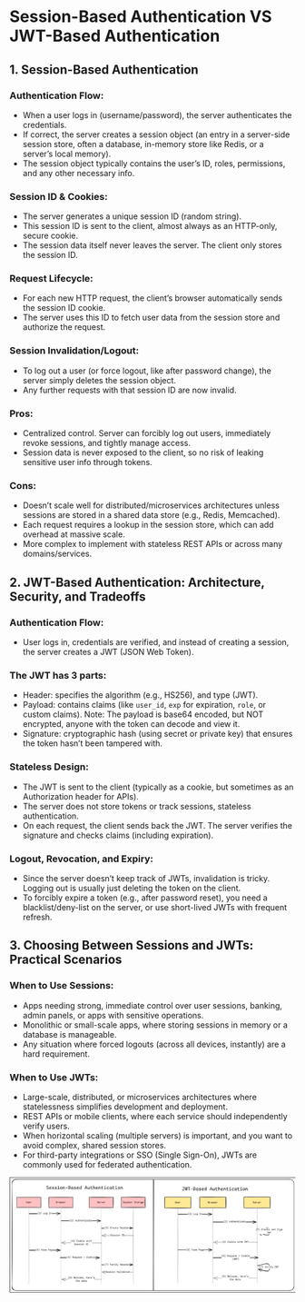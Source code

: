# Session-Based Authentication VS JWT-Based Authentication

## 1. Session-Based Authentication

### Authentication Flow:

- When a user logs in (username/password), the server authenticates the credentials.
- If correct, the server creates a session object (an entry in a server-side session store, often a database, in-memory store like Redis, or a server’s local memory).
- The session object typically contains the user’s ID, roles, permissions, and any other necessary info.

### Session ID & Cookies:

- The server generates a unique session ID (random string).
- This session ID is sent to the client, almost always as an HTTP-only, secure cookie.
- The session data itself never leaves the server. The client only stores the session ID.

### Request Lifecycle:

- For each new HTTP request, the client’s browser automatically sends the session ID cookie.
- The server uses this ID to fetch user data from the session store and authorize the request.

### Session Invalidation/Logout:

- To log out a user (or force logout, like after password change), the server simply deletes the session object.
- Any further requests with that session ID are now invalid.

### Pros:

- Centralized control. Server can forcibly log out users, immediately revoke sessions, and tightly manage access.
- Session data is never exposed to the client, so no risk of leaking sensitive user info through tokens.

### Cons:

- Doesn’t scale well for distributed/microservices architectures unless sessions are stored in a shared data store (e.g., Redis, Memcached).
- Each request requires a lookup in the session store, which can add overhead at massive scale.
- More complex to implement with stateless REST APIs or across many domains/services.

## 2. JWT-Based Authentication: Architecture, Security, and Tradeoffs

### Authentication Flow:

- User logs in, credentials are verified, and instead of creating a session, the server creates a JWT (JSON Web Token).

### The JWT has 3 parts:

- Header: specifies the algorithm (e.g., HS256), and type (JWT).
- Payload: contains claims (like `user_id`, `exp` for expiration, `role`, or custom claims). Note: The payload is base64 encoded, but NOT encrypted, anyone with the token can decode and view it.
- Signature: cryptographic hash (using secret or private key) that ensures the token hasn’t been tampered with.

### Stateless Design:

- The JWT is sent to the client (typically as a cookie, but sometimes as an Authorization header for APIs).
- The server does not store tokens or track sessions, stateless authentication.
- On each request, the client sends back the JWT. The server verifies the signature and checks claims (including expiration).

### Logout, Revocation, and Expiry:

- Since the server doesn’t keep track of JWTs, invalidation is tricky. Logging out is usually just deleting the token on the client.
- To forcibly expire a token (e.g., after password reset), you need a blacklist/deny-list on the server, or use short-lived JWTs with frequent refresh.

## 3. Choosing Between Sessions and JWTs: Practical Scenarios

### When to Use Sessions:

- Apps needing strong, immediate control over user sessions, banking, admin panels, or apps with sensitive operations.
- Monolithic or small-scale apps, where storing sessions in memory or a database is manageable.
- Any situation where forced logouts (across all devices, instantly) are a hard requirement.

### When to Use JWTs:

- Large-scale, distributed, or microservices architectures where statelessness simplifies development and deployment.
- REST APIs or mobile clients, where each service should independently verify users.
- When horizontal scaling (multiple servers) is important, and you want to avoid complex, shared session stores.
- For third-party integrations or SSO (Single Sign-On), JWTs are commonly used for federated authentication.

![alt text](authentication.png)